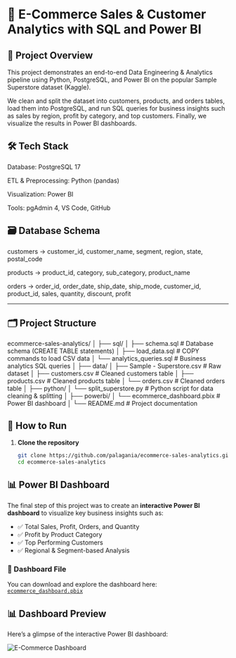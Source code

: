 # 🛒 E-Commerce Sales & Customer Analytics with SQL and Power BI  

## 📌 Project Overview

This project demonstrates an end-to-end Data Engineering & Analytics pipeline using Python, PostgreSQL, and Power BI on the popular Sample Superstore dataset (Kaggle).

We clean and split the dataset into customers, products, and orders tables, load them into PostgreSQL, and run SQL queries for business insights such as sales by region, profit by category, and top customers. Finally, we visualize the results in Power BI dashboards.

## 🛠️ Tech Stack

Database: PostgreSQL 17

ETL & Preprocessing: Python (pandas)

Visualization: Power BI

Tools: pgAdmin 4, VS Code, GitHub

## 🗃️ Database Schema

customers → customer_id, customer_name, segment, region, state, postal_code

products → product_id, category, sub_category, product_name

orders → order_id, order_date, ship_date, ship_mode, customer_id, product_id, sales, quantity, discount, profit 

---

## 🗂️ Project Structure  

ecommerce-sales-analytics/
│
├── sql/
│ ├── schema.sql # Database schema (CREATE TABLE statements)
│ ├── load_data.sql # COPY commands to load CSV data
│ └── analytics_queries.sql # Business analytics SQL queries
│
├── data/
│ ├── Sample - Superstore.csv # Raw dataset
│ ├── customers.csv # Cleaned customers table
│ ├── products.csv # Cleaned products table
│ └── orders.csv # Cleaned orders table
│
├── python/
│ └── split_superstore.py # Python script for data cleaning & splitting
│
├── powerbi/
│ └── ecommerce_dashboard.pbix # Power BI dashboard
│
└── README.md # Project documentation

## 🚀 How to Run

1. **Clone the repository**
   ```bash
   git clone https://github.com/palagania/ecommerce-sales-analytics.git
   cd ecommerce-sales-analytics

## 📊 Power BI Dashboard

The final step of this project was to create an **interactive Power BI dashboard** to visualize key business insights such as:

- ✅ Total Sales, Profit, Orders, and Quantity  
- ✅ Profit by Product Category  
- ✅ Top Performing Customers  
- ✅ Regional & Segment-based Analysis  

### 🔗 Dashboard File
You can download and explore the dashboard here:  
[`ecommerce_dashboard.pbix`](powerbi/ecommerce_dashboard.pbix)

## 📊 Dashboard Preview  

Here’s a glimpse of the interactive Power BI dashboard:  

![E-Commerce Dashboard](powerbi/dashboard_preview.png)
